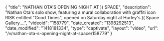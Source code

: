 {
    "title": "NATHAN OTA'S OPENING NIGHT AT )( SPACE",
    "description": "Nathan Ota's solo show, featuring a mural collaboration with graffiti icon RISK entitled \"Good Times\", opened on Saturday night at Hurley's )( Space Gallery....",
    "videoid": "158779",
    "date_created": "1398292513",
    "date_modified": "1418181334",
    "type": "captivate",
    "layout": "video",
    "url": "\/v\/nathan-ota-s-opening-night-at-space\/158779"
}